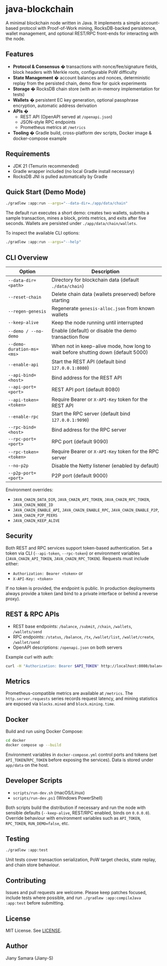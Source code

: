 # java-blockchain

A minimal blockchain node written in Java. It implements a simple account-based protocol with Proof-of-Work mining, RocksDB-backed persistence, wallet management, and optional REST/RPC front-ends for interacting with the node.

## Features

- **Protocol & Consensus** � transactions with nonce/fee/signature fields, block headers with Merkle roots, configurable PoW difficulty
- **State Management** � account balances and nonces, deterministic replay from the persisted chain, demo flow for quick experiments
- **Storage** � RocksDB chain store (with an in-memory implementation for tests)
- **Wallets** � persistent EC key generation, optional passphrase encryption, automatic address derivation
- **APIs** �
  - REST API (OpenAPI served at `/openapi.json`)
  - JSON-style RPC endpoints
  - Prometheus metrics at `/metrics`
- **Tooling** � Gradle build, cross-platform dev scripts, Docker image & docker-compose example

## Requirements

- JDK 21 (Temurin recommended)
- Gradle wrapper included (no local Gradle install necessary)
- RocksDB JNI is pulled automatically by Gradle

## Quick Start (Demo Mode)

```bash
./gradlew :app:run --args="--data-dir=./app/data/chain"
```

The default run executes a short demo: creates two wallets, submits a sample transaction, mines a block, prints metrics, and exits after five seconds. Wallets are persisted under `./app/data/chain/wallets`.

To inspect the available CLI options:

```bash
./gradlew :app:run --args="--help"
```

## CLI Overview

| Option | Description |
| --- | --- |
| `--data-dir=<path>` | Directory for blockchain data (default `./data/chain`) |
| `--reset-chain` | Delete chain data (wallets preserved) before starting |
| `--regen-genesis` | Regenerate `genesis-alloc.json` from known wallets |
| `--keep-alive` | Keep the node running until interrupted |
| `--demo / --no-demo` | Enable (default) or disable the demo transaction flow |
| `--demo-duration-ms=<ms>` | When not in keep-alive mode, how long to wait before shutting down (default 5000) |
| `--enable-api` | Start the REST API (default bind `127.0.0.1:8080`) |
| `--api-bind=<host>` | Bind address for the REST API |
| `--api-port=<port>` | REST API port (default 8080) |
| `--api-token=<token>` | Require Bearer or `X-API-Key` token for the REST API |
| `--enable-rpc` | Start the RPC server (default bind `127.0.0.1:9090`) |
| `--rpc-bind=<host>` | Bind address for the RPC server |
| `--rpc-port=<port>` | RPC port (default 9090) |
| `--rpc-token=<token>` | Require Bearer or `X-API-Key` token for the RPC server |
| `--no-p2p` | Disable the Netty listener (enabled by default) |
| `--p2p-port=<port>` | P2P port (default 9000) |

Environment overrides:
- `JAVA_CHAIN_DATA_DIR`, `JAVA_CHAIN_API_TOKEN`, `JAVA_CHAIN_RPC_TOKEN`, `JAVA_CHAIN_NODE_ID`
- `JAVA_CHAIN_ENABLE_API`, `JAVA_CHAIN_ENABLE_RPC`, `JAVA_CHAIN_ENABLE_P2P`, `JAVA_CHAIN_P2P_PEERS`
- `JAVA_CHAIN_KEEP_ALIVE`

## Security

Both REST and RPC services support token-based authentication. Set a token via CLI (`--api-token`, `--rpc-token`) or environment variables (`JAVA_CHAIN_API_TOKEN`, `JAVA_CHAIN_RPC_TOKEN`). Requests must include either:

- `Authorization: Bearer <token>` or
- `X-API-Key: <token>`

If no token is provided, the endpoint is public. In production deployments always provide a token (and bind to a private interface or behind a reverse proxy).

## REST & RPC APIs

- REST base endpoints: `/balance`, `/submit`, `/chain`, `/wallets`, `/wallets/send`
- RPC endpoints: `/status`, `/balance`, `/tx`, `/wallet/list`, `/wallet/create`, `/wallet/send`
- OpenAPI descriptions: `/openapi.json` on both servers

Example curl with auth:

```bash
curl -H "Authorization: Bearer $API_TOKEN" http://localhost:8080/balance?address=<hex-address>
```

## Metrics

Prometheus-compatible metrics are available at `/metrics`. The `http.server.requests` series records request latency, and mining statistics are exposed via `blocks.mined` and `block.mining.time`.

## Docker

Build and run using Docker Compose:

```bash
cd docker
docker compose up --build
```

Environment variables in `docker-compose.yml` control ports and tokens (set `API_TOKEN`/`RPC_TOKEN` before exposing the services). Data is stored under `app/data` on the host.

## Developer Scripts

- `scripts/run-dev.sh` (macOS/Linux)
- `scripts/run-dev.ps1` (Windows PowerShell)

Both scripts build the distribution if necessary and run the node with sensible defaults (`--keep-alive`, REST/RPC enabled, binds on `0.0.0.0`). Override behaviour with environment variables such as `API_TOKEN`, `RPC_TOKEN`, `RUN_DEMO=false`, etc.

## Testing

```bash
./gradlew :app:test
```

Unit tests cover transaction serialization, PoW target checks, state replay, and chain store behaviour.

## Contributing

Issues and pull requests are welcome. Please keep patches focused, include tests where possible, and run `./gradlew :app:compileJava :app:test` before submitting.

## License

MIT License. See [LICENSE](LICENSE).

## Author

Jiany Samara (Jiany-S)
